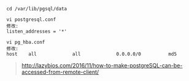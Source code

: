 
```
cd /var/lib/pgsql/data

vi postgresql.conf
修改:
listen_addresses = '*'

vi pg_hba.conf
修改:
host    all             all             0.0.0.0/0          md5
```

> http://lazybios.com/2016/11/how-to-make-postgreSQL-can-be-accessed-from-remote-client/
